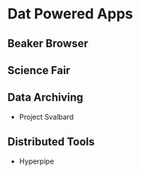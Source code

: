# Dat Powered Apps

## Beaker Browser

## Science Fair

## Data Archiving

* Project Svalbard

## Distributed Tools

* Hyperpipe
